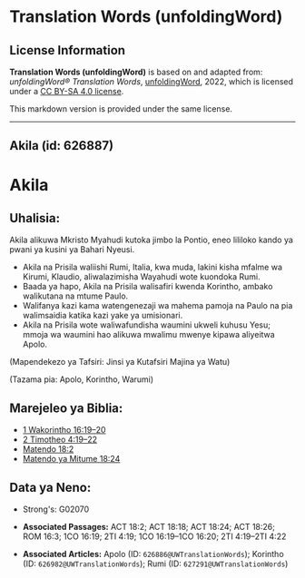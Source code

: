 # Translation Words (unfoldingWord)

## License Information

**Translation Words (unfoldingWord)** is based on and adapted from: _unfoldingWord® Translation Words_, [unfoldingWord](https://unfoldingword.org/utw), 2022, which is licensed under a [CC BY-SA 4.0 license](https://creativecommons.org/licenses/by-sa/4.0/legalcode.en).

This markdown version is provided under the same license.



--------------------------------

## Akila (id: 626887)

Akila
=====

Uhalisia:
---------

Akila alikuwa Mkristo Myahudi kutoka jimbo la Pontio, eneo lililoko kando ya pwani ya kusini ya Bahari Nyeusi.

* Akila na Prisila waliishi Rumi, Italia, kwa muda, lakini kisha mfalme wa Kirumi, Klaudio, aliwalazimisha Wayahudi wote kuondoka Rumi.
* Baada ya hapo, Akila na Prisila walisafiri kwenda Korintho, ambako walikutana na mtume Paulo.
* Walifanya kazi kama watengenezaji wa mahema pamoja na Paulo na pia walimsaidia katika kazi yake ya umisionari.
* Akila na Prisila wote waliwafundisha waumini ukweli kuhusu Yesu; mmoja wa waumini hao alikuwa mwalimu mwenye kipawa aliyeitwa Apolo.

(Mapendekezo ya Tafsiri: Jinsi ya Kutafsiri Majina ya Watu)

(Tazama pia: Apolo, Korintho, Warumi)

Marejeleo ya Biblia:
--------------------

* [1 Wakorintho 16:19–20](https://ref.ly/1Cor16:19-1Cor16:20)
* [2 Timotheo 4:19–22](https://ref.ly/2Tim4:19-2Tim4:22)
* [Matendo 18:2](https://ref.ly/Acts18:2)
* [Matendo ya Mitume 18:24](https://ref.ly/Acts18:24)

Data ya Neno:
-------------

* Strong's: G02070

* **Associated Passages:** ACT 18:2; ACT 18:18; ACT 18:24; ACT 18:26; ROM 16:3; 1CO 16:19; 2TI 4:19; 1CO 16:19–1CO 16:20; 2TI 4:19–2TI 4:22
* **Associated Articles:** Apolo (ID: `626886@UWTranslationWords`); Korintho (ID: `626982@UWTranslationWords`); Rumi (ID: `627291@UWTranslationWords`)

